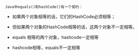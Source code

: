 ```
Java中equals()和hashCode()有一个契约：
```
- 如果两个对象相等的话，它们的HashCode必须相等；
- 但如果两个对象的HashCode相等的话，这两个对象不一定相等。


- equals 相等的两个对象，hashcode一定相等
- hashcode相等，equals不一定相等